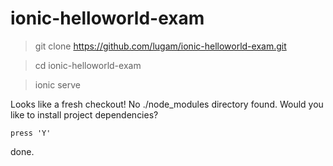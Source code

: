 # ionic-helloworld-exam


> git clone https://github.com/lugam/ionic-helloworld-exam.git

> cd ionic-helloworld-exam

> ionic serve

  Looks like a fresh checkout! No ./node_modules directory found. Would you like to install project dependencies?
  
    press 'Y'

done.
